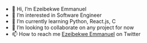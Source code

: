 - 👋 Hi, I’m Ezeibekwe Emmanuel 
- 👀 I’m interested in Software Engineer 
- 🌱 I’m currently learning Python, React.js, C
- 💞️ I’m looking to collaborate on any project for now
- 📫 How to reach me [Ezeibekwe Emmanuel](https://twitter.com/Ezeibekweemma) on Twitter 
